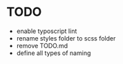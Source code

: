 # TODO

- enable typoscript lint
- rename styles folder to scss folder
- remove TODO.md
- define all types of naming
